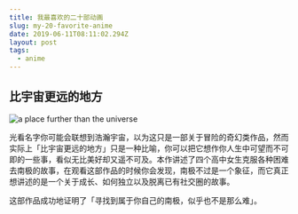 ```yaml
---
title: 我最喜欢的二十部动画
slug: my-20-favorite-anime
date: 2019-06-11T08:11:02.294Z
layout: post
tags:
  - anime
---
```

## 比宇宙更远的地方

![a place further than the universe](https://i.imgurp.com/NiEe1fs.jpg)

光看名字你可能会联想到浩瀚宇宙，以为这只是一部关于冒险的奇幻类作品，然而实际上「比宇宙更远的地方」只是一种比喻，你可以把它想作你人生中可望而不可即的一些事，看似无比美好却又遥不可及。本作讲述了四个高中女生克服各种困难去南极的故事，在观看这部作品的时候你会发现，南极不过是一个象征，而它真正想讲述的是一个关于成长、如何独立以及脱离已有社交圈的故事。

这部作品成功地证明了「寻找到属于你自己的南极，似乎也不是那么难」。
